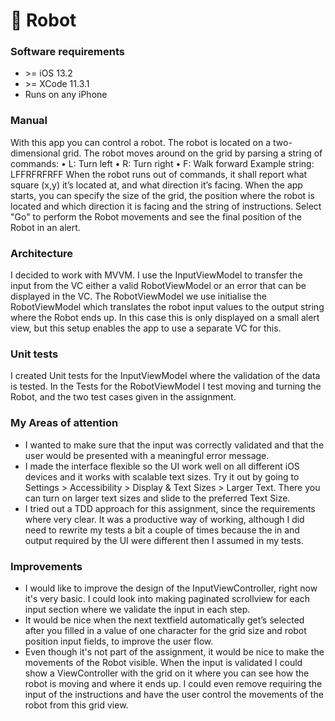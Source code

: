 # 🤖 Robot

### Software requirements
- \>= iOS 13.2
- \>=  XCode 11.3.1  
- Runs on any iPhone

### Manual
With this app you can control a robot. The robot is located on a two-dimensional grid. The robot moves around on the grid by parsing a string of commands:
• L: Turn left
• R: Turn right
• F: Walk forward
Example string: LFFRFRFRFF
When the robot runs out of commands, it shall report what square (x,y) it’s located at, and what direction it’s facing. When the app starts, you can specify the size of the grid, the position where the robot is located and which direction it is facing and the string of instructions.
Select "Go" to perform the Robot movements and see the final position of the Robot in an alert.

### Architecture
I decided to work with MVVM. I use the InputViewModel to transfer the input from the VC either a valid RobotViewModel or an error that can be displayed in the VC. The RobotViewModel we use initialise the RobotViewModel which translates the robot input values to the output string where the Robot ends up. In this case this is only displayed on a small alert view, but this setup enables the app to use a separate VC for this.

### Unit tests
I created Unit tests for the InputViewModel where the validation of the data is tested. In the Tests for the RobotViewModel I test moving and turning the Robot, and the two test cases given in the assignment.

### My Areas of attention
- I wanted to make sure that the input was correctly validated and that the user would be presented with a meaningful error message.
- I made the interface flexible so the UI work well on all different iOS devices and it works with scalable text sizes. Try it out by going to Settings > Accessibility > Display & Text Sizes > Larger Text. There you can turn on larger text sizes and slide to the preferred Text Size.
- I tried out a TDD approach for this assignment, since the requirements where very clear. It was a productive way of working, although I did need to rewrite my tests a bit a couple of times because the in and output required by the UI were different then I assumed in my tests.


### Improvements
- I would like to improve the design of the InputViewController, right now it's very basic. I could look into making paginated scrollview for each input section where we validate the input in each step.
- It would be nice when the next textfield automatically get’s selected after you filled in a value of one character for the grid size and robot position input fields, to improve the user flow.
- Even though it's not part of the assignment, it would be nice to make the movements of the Robot visible. When the input is validated I could show a ViewController with the grid on it where you can see how the robot is moving and where it ends up. I could even remove requiring the input of the instructions and have the user control the movements of the robot from this grid view.
